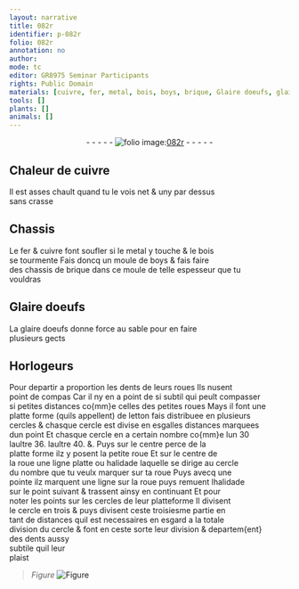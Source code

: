 ```yaml
---
layout: narrative
title: 082r
identifier: p-082r
folio: 082r
annotation: no
author:
mode: tc
editor: GR8975 Seminar Participants
rights: Public Domain
materials: [cuivre, fer, metal, bois, boys, brique, Glaire doeufs, glaire doeufs, letton]
tools: []
plants: []
animals: []
---
```


<div class="folio" align="center">- - - - - <a href="http://gallica.bnf.fr/ark:/12148/btv1b10500001g/f169.image" target="_blank"><img src="https://cu-mkp.github.io/2017-workshop-edition/assets/photo-icon.png" alt="folio image: " style="display:inline-block; margin-bottom:-3px;"/>082r</a> - - - - - </div>  
  

## Chaleur de <span class="m">cuivre</span>

 
Il est asses chault quand tu le vois net & uny par dessus<br/> sans crasse
 
 
  

## Chassis

 
Le <span class="m">fer</span> & <span class="m">cuivre</span> font soufler si le <span class="m">metal</span> y touche & le <span class="m">bois</span><br/> se tourmente Fais doncq un moule de <span class="m">boys</span> & fais faire<br/> des chassis de <span class="m">brique</span> dans ce moule de telle espesseur que tu<br/> vouldras
 
 
  

## <span class="m">Glaire doeufs</span>

 
La <span class="m">glaire doeufs</span> donne force au sable pour en faire<br/> plusieurs gects
 
 
  

## <span class="pro">Horlogeurs</span>

 
Pour departir a proportion les dents de leurs roues Ils nusent<br/> point de compas Car il ny en a point de si subtil qui peult compasser<br/> si petites distances co{mm}e celles des petites roues Mays il font une<br/> platte forme (quils appellent) de <span class="m">letton</span> <span class="del">fais</span> distribuee en plusieurs<br/> cercles & chasque cercle est divise en esgalles distances marquees<br/> dun point Et chasque cercle en a certain nombre co{mm}e lun 30<br/> laultre 36. laultre 40. &. Puys sur le centre perce de la<br/> platte forme ilz y posent la petite roue Et sur le centre de<br/> la roue une ligne platte ou halidade laquelle se dirige au cercle<br/> du nombre que tu veulx marquer sur ta roue Puys avecq une<br/> pointe ilz marquent une ligne sur la roue puys remuent lhalidade<br/> sur le point suivant & trassent ainsy en continuant Et pour<br/> noter les points sur les cercles de leur platteforme Il divisent<br/> le cercle en trois & puys divisent ceste troisiesme partie en<br/> tant de distances quil est necessaires en esgard a la totale<br/> division du cercle & font en ceste sorte leur division & departem{ent}<br/> des dents aussy<br/> subtile quil leur<br/> plaist
 
> *Figure*
> <a href="https://drive.google.com/open?id=0B9-oNrvWdlO5MG1jZS1LOUE2QWs" target="_blank"><img src="https://cu-mkp.github.io/GR8975-edition/assets/photo-icon.png" alt="Figure" style="display:inline-block; margin-bottom:-3px;"/></a>
 
